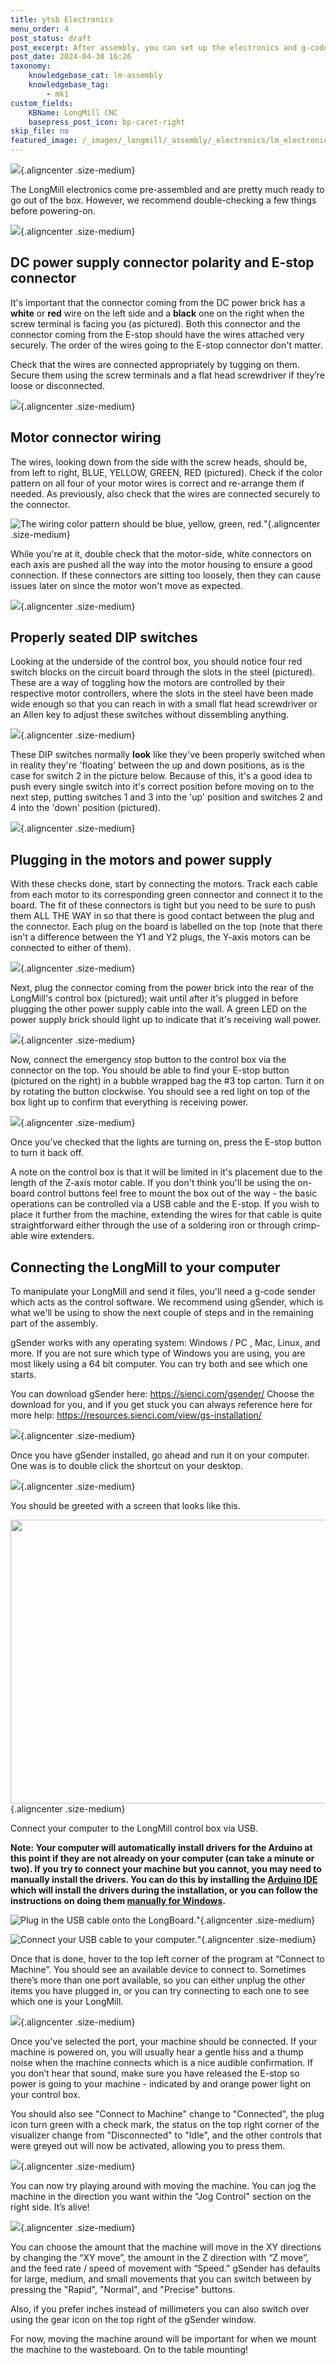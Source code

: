 ```yaml
---
title: ytsb Electronics
menu_order: 4
post_status: draft
post_excerpt: After assembly, you can set up the electronics and g-code sender for the LongMill CNC. Wiring is shown for the control box, power supply, motors and more.
post_date: 2024-04-30 16:26
taxonomy:
    knowledgebase_cat: lm-assembly
    knowledgebase_tag:
        - mk1
custom_fields:
    KBName: LongMill CNC
    basepress_post_icon: bp-caret-right
skip_file: no
featured_image: /_images/_longmill/_assembly/_electronics/lm_electronics_p01 (cover).jpg
---
```


![](</_images/_longmill/_assembly/_electronics/lm_electronics_p01 (cover).jpg>){.aligncenter .size-medium}

The LongMill electronics come pre-assembled and are pretty much ready to go out of the box. However, we recommend double-checking a few things before powering-on.

![](/_images/_longmill/_assembly/_electronics/lm_electronics_p02_v3.jpg){.aligncenter .size-medium}

<h2>DC power supply connector polarity and E-stop connector</h2>

It's important that the connector coming from the DC power brick has a <b>white</b> or <b>red</b> wire on the left side and a <b>black</b> one on the right when the screw terminal is facing you (as pictured). Both this connector and the connector coming from the E-stop should have the wires attached very securely. The order of the wires going to the E-stop connector don't matter.

Check that the wires are connected appropriately by tugging on them. Secure them using the screw terminals and a flat head screwdriver if they’re loose or disconnected.

![](/_images/_longmill/_assembly/_electronics/lm_electronics_p03.JPG){.aligncenter .size-medium}

<h2>Motor connector wiring</h2>

The wires, looking down from the side with the screw heads, should be, from left to right, BLUE, YELLOW, GREEN, RED (pictured). Check if the color pattern on all four of your motor wires is correct and re-arrange them if needed. As previously, also check that the wires are connected securely to the connector.

![](/_images/_longmill/_assembly/_electronics/lm_electronics_p04.JPG "The wiring color pattern should be blue, yellow, green, red.")"{.aligncenter .size-medium}

While you're at it, double check that the motor-side, white connectors on each axis are pushed all the way into the motor housing to ensure a good connection. If these connectors are sitting too loosely, then they can cause issues later on since the motor won't move as expected.

![](/_images/_longmill/_assembly/_electronics/lm_electronics_p05.JPG){.aligncenter .size-medium}

<h2>Properly seated DIP switches</h2>

Looking at the underside of the control box, you should notice four red switch blocks on the circuit board through the slots in the steel (pictured). These are a way of toggling how the motors are controlled by their respective motor controllers, where the slots in the steel have been made wide enough so that you can reach in with a small flat head screwdriver or an Allen key to adjust these switches without dissembling anything.

![](/_images/_longmill/_assembly/_electronics/lm_electronics_p06.jpg){.aligncenter .size-medium}

These DIP switches normally <strong>look</strong> like they've been properly switched when in reality they're 'floating' between the up and down positions, as is the case for switch 2 in the picture below. Because of this, it's a good idea to push every single switch into it's correct position before moving on to the next step, putting switches 1 and 3 into the 'up' position and switches 2 and 4 into the 'down' position (pictured).

![](/_images/_longmill/_assembly/_electronics/lm_electronics_p07.jpg){.aligncenter .size-medium}

<h2>Plugging in the motors and power supply</h2>

With these checks done, start by connecting the motors. Track each cable from each motor to its corresponding green connector and connect it to the board. The fit of these connectors is tight but you need to be sure to push them ALL THE WAY in so that there is good contact between the plug and the connector. Each plug on the board is labelled on the top (note that there isn't a difference between the Y1 and Y2 plugs, the Y-axis motors can be connected to either of them).

![](/_images/_longmill/_assembly/_electronics/lm_electronics_p08.jpg){.aligncenter .size-medium}

Next, plug the connector coming from the power brick into the rear of the LongMill's control box (pictured); wait until after it's plugged in before plugging the other power supply cable into the wall. A green LED on the power supply brick should light up to indicate that it's receiving wall power.

![](/_images/_longmill/_assembly/_electronics/lm_electronics_p09.jpg){.aligncenter .size-medium}

Now, connect the emergency stop button to the control box via the connector on the top. You should be able to find your E-stop button (pictured on the right) in a bubble wrapped bag the #3 top carton. Turn it on by rotating the button clockwise. You should see a red light on top of the box light up to confirm that everything is receiving power.

![](/_images/_longmill/_assembly/_electronics/lm_electronics_p10_v3.jpg){.aligncenter .size-medium}

Once you’ve checked that the lights are turning on, press the E-stop button to turn it back off.

A note on the control box is that it will be limited in it's placement due to the length of the Z-axis motor cable. If you don't think you'll be using the on-board control buttons feel free to mount the box out of the way - the basic operations can be controlled via a USB cable and the E-stop. If you wish to place it further from the machine, extending the wires for that cable is quite straightforward either through the use of a soldering iron or through crimp-able wire extenders.

<h2>Connecting the LongMill to your computer</h2>

To manipulate your LongMill and send it files, you'll need a g-code sender which acts as the control software. We recommend using gSender, which is what we'll be using to show the next couple of steps and in the remaining part of the assembly.

gSender works with any operating system: Windows / PC , Mac, Linux, and more. If you are not sure which type of Windows you are using, you are most likely using a 64 bit computer. You can try both and see which one starts.

You can download gSender here: <a href="https://sienci.com/gSender/" target="_blank" rel="noopener">https://sienci.com/gsender/</a> Choose the download for you, and if you get stuck you can always reference here for more help: <a href="https://resources.sienci.com/view/gs-installation/" target="_blank" rel="noopener">https://resources.sienci.com/view/gs-installation/</a>

![](/_images/_longmill/_assembly/_electronics/lm_electronics_p10_V4.png){.aligncenter .size-medium}

Once you have gSender installed, go ahead and run it on your computer. One was is to double click the shortcut on your desktop.

![](/_images/_longmill/_assembly/_electronics/lm_electronics_p10_V6.png){.aligncenter .size-medium}

You should be greeted with a screen that looks like this.

<img class="wp-image-2096 size-medium aligncenter" src="https://resources.sienci.com/wp-content/uploads/2021/04/gSender-start-850x454.png" alt="" width="850" height="454" />{.aligncenter .size-medium}

Connect your computer to the LongMill control box via USB.

<strong>Note: Your computer will automatically install drivers for the Arduino at this point if they are not already on your computer (can take a minute or two). If you try to connect your machine but you cannot, you may need to manually install the drivers. You can do this by installing the <a href="https://www.arduino.cc/en/main/software">Arduino IDE</a> which will install the drivers during the installation, or you can follow the instructions on doing them <a href="https://www.arduino.cc/en/Guide/DriverInstallation">manually for Windows</a>.</strong>

![](/_images/_longmill/_assembly/_electronics/lm_electronics_p13_v2.jpg "Plug in the USB cable onto the LongBoard.")"{.aligncenter .size-medium}

![](/_images/_longmill/_assembly/_electronics/lm_electronics_p14.JPG "Connect your USB cable to your computer.")"{.aligncenter .size-medium}

Once that is done, hover to the top left corner of the program at “Connect to Machine”. You should see an available device to connect to. Sometimes there’s more than one port available, so you can either unplug the other items you have plugged in, or you can try connecting to each one to see which one is your LongMill.

![](/_images/_longmill/_assembly/_electronics/lm_electronics_p15.png){.aligncenter .size-medium}

Once you've selected the port, your machine should be connected. If your machine is powered on, you will usually hear a gentle hiss and a thump noise when the machine connects which is a nice audible confirmation. If you don’t hear that sound, make sure you have released the E-stop so power is going to your machine - indicated by and orange power light on your control box.

You should also see "Connect to Machine" change to "Connected", the plug icon turn green with a check mark, the status on the top right corner of the visualizer change from "Disconnected" to "Idle", and the other controls that were greyed out will now be activated, allowing you to press them.

![](/_images/_longmill/_assembly/_electronics/lm_electronics_p16.png){.aligncenter .size-medium}

You can now try playing around with moving the machine. You can jog the machine in the direction you want within the "Jog Control" section on the right side. It’s alive!

![](/_images/_longmill/_assembly/_electronics/lm_electronics_p17.png){.aligncenter .size-medium}

You can choose the amount that the machine will move in the XY directions by changing the “XY move”, the amount in the Z direction with “Z move”, and the feed rate / speed of movement with “Speed.” gSender has defaults for large, medium, and small movements that you can switch between by pressing the "Rapid", "Normal", and "Precise" buttons.

Also, if you prefer inches instead of millimeters you can also switch over using the gear icon on the top right of the gSender window.

For now, moving the machine around will be important for when we mount the machine to the wasteboard. On to the table mounting!
